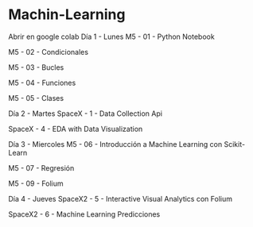 # Machin-Learning
Abrir en google colab
Día 1 - Lunes
M5 - 01 - Python Notebook

M5 - 02 - Condicionales

M5 - 03 - Bucles

M5 - 04 - Funciones

M5 - 05 - Clases

Día 2 - Martes
SpaceX - 1 - Data Collection Api

SpaceX - 4 - EDA with Data Visualization

Día 3 - Miercoles
M5 - 06 - Introducción a Machine Learning con Scikit-Learn

M5 - 07 - Regresión

M5 - 09 - Folium

Día 4 - Jueves
SpaceX2 - 5 - Interactive Visual Analytics con Folium

SpaceX2 - 6 - Machine Learning Predicciones
